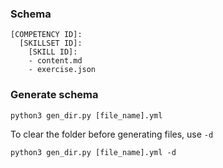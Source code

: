 <h3> Schema </h3>

```
[COMPETENCY ID]: 
  [SKILLSET ID]:
    [SKILL ID]:
    - content.md
    - exercise.json
```

<h3> Generate schema </h3>

```
python3 gen_dir.py [file_name].yml 
```
To clear the folder before generating files, use `-d`

```
python3 gen_dir.py [file_name].yml -d
```